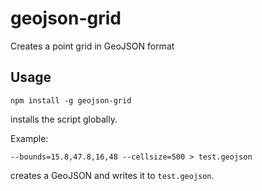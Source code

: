 # geojson-grid

Creates a point grid in GeoJSON format

## Usage

    npm install -g geojson-grid

installs the script globally.

Example:

    --bounds=15.8,47.8,16,48 --cellsize=500 > test.geojson

creates a GeoJSON and writes it to `test.geojson`.
